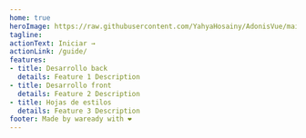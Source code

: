 ```yaml
---
home: true
heroImage: https://raw.githubusercontent.com/YahyaHosainy/AdonisVue/main/adonis-vue-logo.png
tagline: 
actionText: Iniciar →
actionLink: /guide/
features:
- title: Desarrollo back 
  details: Feature 1 Description
- title: Desarrollo front
  details: Feature 2 Description
- title: Hojas de estilos
  details: Feature 3 Description
footer: Made by waready with ❤️
---
```

